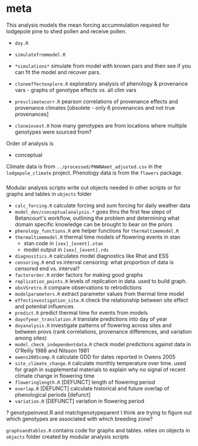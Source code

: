 # meta

This analysis models the mean forcing accummulation required for lodgepole pine to shed pollen and receive pollen.

- `doy.R`
  

- `simulatefrommodel.R`
- `*simulations*` simulate from model with known pars and then see if you can fit the model and recover pars.
- `cloneeffectexplore.R` exploratory analysis of phenology & provenance vars - graphs of genotype effects vs. all clim vars
- `provclimatecorr.R` pearson correlations of provenance effects and provenance climates [obsolete - only 6 provenances and not true provenances]
- `cloneinvest.R` how many genotypes are from locations where multiple genotypes were sourced from?

Order of analysis is

- conceptual

Climate data is from `../processed/PNWNAmet_adjusted.csv` in the `lodgepole_climate` project. Phenology data is from the `flowers` package.

#####

Modular analysis scripts write out objects needed in other scripts or for graphs and tables in `objects` folder
- `calc_forcing.R` calculate forcing and sum forcing for daily weather data
- `model_dev/conceptualanalysis.*` goes thru the first few steps of Betancourt's workflow, outlining the problem and determining what domain specific knowledge can be brought to bear on the priors
- `phenology_functions.R` are helper functions for `thermaltimemodel.R`
- `thermaltimemodel.R` thermal time models of flowering events in stan
  - stan code in `[sex]_[event].stan`
  - model output in `[sex]_[event].rds`
- `diagnositics.R` calculates model diagnostics like Rhat and ESS
- `censoring.R` end vs interval censoring: what proportion of data is censored end vs. interval?
- `factororder.R` order factors for making good graphs
- `replication_points.R` levels of replication in data. used to build graph.
- `obsVSretro.R` compare observations to retrodictions
- `modelparameters.R` extract parameter values from thermal time model
- `effectinvestigation_site.R` check the relationship between site effect and potential influences
- `predict.R` predict thermal time for events from models 
- `dayofyear_translation.R` translate predictions into day of year 
- `doyanalysis.R` investigate patterns of flowering across sites and between provs (rank correlations, provenance differences, and variation among sites)
- `model_check_independentdata.R` check model predictions against data in O'Reilly 1988 and Nilsson 1981
- `owens2005comp.R` calculate GDD for dates reported in Owens 2005
- `site_climate_change.R` calculate monthly temperature over time. used for graph in supplemental materials to explain why no signal of recent climate change in flowering time
- `floweringlength.R` [DEFUNCT] length of flowering period
- `overlap.R` [DEFUNCT] calculate historical and future overlap of phenological periods [defunct]
- `variation.R` [DEFUNCT] variation in flowering period 

? genotypeinvest.R and matchgenotypeparent I think are trying to figure out which genotypes are associated with which breeding zone?

`graphsandtables.R` contains code for graphs and tables. relies on objects in `objects` folder created by modular analysis scripts
